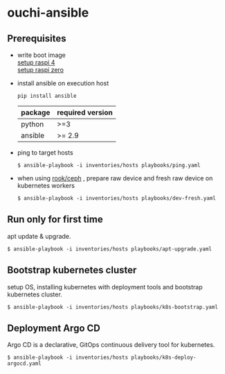 # ouchi-ansible

## Prerequisites  

- write boot image  
[setup raspi 4](https://qiita.com/HeRo/items/c1c30d7267faeb304538
)  
[setup raspi zero](https://qiita.com/hishi/items/8bdfd9d72fa8fe2e7573)

- install ansible on execution host
  ``` 
  pip install ansible
  ```
  | package | required version |
  | ------- | ---------------- |
  | python  | >=3              |
  | ansible | >= 2.9           |


- ping to target hosts
  ```
  $ ansible-playbook -i inventories/hosts playbooks/ping.yaml
  ```

- when using [rook/ceph](https://rook.io/docs/rook/v1.6/ceph-quickstart.html#prerequisites)  , prepare raw device and fresh raw device on kubernetes workers

  ```
  $ ansible-playbook -i inventories/hosts playbooks/dev-fresh.yaml
  ```


## Run only for first time  

apt update & upgrade.  

```
$ ansible-playbook -i inventories/hosts playbooks/apt-upgrade.yaml
```


## Bootstrap kubernetes cluster  

setup OS, installing kubernetes with deployment tools and bootstrap kubernetes cluster.  

```
$ ansible-playbook -i inventories/hosts playbooks/k8s-bootstrap.yaml
```

## Deployment Argo CD

Argo CD is a declarative, GitOps continuous delivery tool for kubernetes.

```
$ ansible-playbook -i inventories/hosts playbooks/k8s-deploy-argocd.yaml
```
